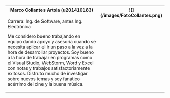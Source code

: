 ﻿<table><tr><th colspan="1" valign="top">Marco Collantes Artola (u201410183)</th><th colspan="1" rowspan="2" valign="top">![](/images/FotoCollantes.png)</th></tr>
<tr><td colspan="1" valign="top"><p>Carrera: Ing. de Software, antes Ing. Electrónica</p><p>Me considero bueno trabajando en equipo dando apoyo y asesoría cuando se necesita aplicar el ir un paso a la vez a la hora de desarrollar proyectos. Soy bueno a la hora de trabajar en programas como el Visual Studio, WebStorm, Word y Excel con notas y trabajos satisfactoriamente exitosos. Disfruto mucho de investigar sobre nuevos temas y soy fanático acérrimo del cine y la buena música.</p></td></tr>
<tr></tr>
<tr></tr>
<tr></tr>
<tr></tr>
</table>

